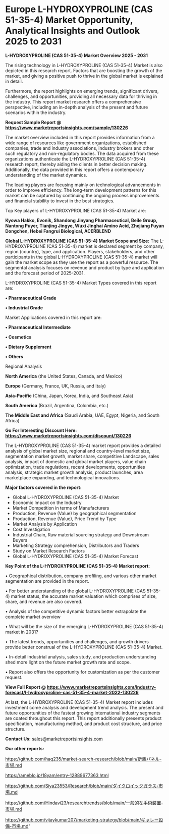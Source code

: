 # Europe L-HYDROXYPROLINE (CAS 51-35-4) Market Opportunity, Analytical Insights and Outlook 2025 to 2031

<Strong> L-HYDROXYPROLINE (CAS 51-35-4) Market Overview 2025 - 2031</strong>

The rising technology in L-HYDROXYPROLINE (CAS 51-35-4) Market is also depicted in this research report. Factors that are boosting the growth of the market, and giving a positive push to thrive in the global market is explained in detail.

Furthermore, the report highlights on emerging trends, significant drivers, challenges, and opportunities, providing all necessary data for thriving in the industry. This report market research offers a comprehensive perspective, including an in-depth analysis of the present and future scenarios within the industry.

<strong>Request Sample Report @ <a href=https://www.marketreportsinsights.com/sample/130226>https://www.marketreportsinsights.com/sample/130226</a></strong>

The market overview included in this report provides information from a wide range of resources like government organizations, established companies, trade and industry associations, industry brokers and other such regulatory and non-regulatory bodies. The data acquired from these organizations authenticate the L-HYDROXYPROLINE (CAS 51-35-4) research report, thereby aiding the clients in better decision making. Additionally, the data provided in this report offers a contemporary understanding of the market dynamics.

The leading players are focusing mainly on technological advancements in order to improve efficiency. The long-term development patterns for this market can be captured by continuing the ongoing process improvements and financial stability to invest in the best strategies.

Top Key players of L-HYDROXYPROLINE (CAS 51-35-4) Market are:

<strong>Kyowa Hakko, Evonik, Shandong Jinyang Pharmaceutical, Beile Group, Nantong Puyer, Tianjing Jingye, Wuxi Jinghai Amino Acid, Zhejiang Fuyan Dongchen, Hebei Fangrui Biological, ACERBLEND</strong>

<strong><b>Global L-HYDROXYPROLINE (CAS 51-35-4) Market Scope and Size:</b></strong>
The L-HYDROXYPROLINE (CAS 51-35-4) market is declared segment by company, region (country), type, and application. Players, stakeholders, and other participants in the global L-HYDROXYPROLINE (CAS 51-35-4) market will gain the market scope as they use the report as a powerful resource. The segmental analysis focuses on revenue and product by type and application and the forecast period of 2025-2031.

L-HYDROXYPROLINE (CAS 51-35-4) Market Types covered in this report are:

<strong>• Pharmaceutical Grade

• Industrial Grade</strong>

Market Applications covered in this report are:

<strong>• Pharmaceutical Intermediate

• Cosmetics

• Dietary Supplement

• Others</strong> 

Regional Analysis

<strong>North America</strong> (the United States, Canada, and Mexico)

<strong>Europe</strong> (Germany, France, UK, Russia, and Italy)

<strong>Asia-Pacific</strong> (China, Japan, Korea, India, and Southeast Asia)

<strong>South America</strong> (Brazil, Argentina, Colombia, etc.)

<strong>The Middle East and Africa</strong> (Saudi Arabia, UAE, Egypt, Nigeria, and South Africa)

<strong>Go For Interesting Discount Here: <a href=https://www.marketreportsinsights.com/discount/130226>https://www.marketreportsinsights.com/discount/130226</a></strong>

The L-HYDROXYPROLINE (CAS 51-35-4) market report provides a detailed analysis of global market size, regional and country-level market size, segmentation market growth, market share, competitive Landscape, sales analysis, impact of domestic and global market players, value chain optimization, trade regulations, recent developments, opportunities analysis, strategic market growth analysis, product launches, area marketplace expanding, and technological innovations.

<strong><b>Major factors covered in the report:</b></strong>
<ul>
  <li>Global L-HYDROXYPROLINE (CAS 51-35-4) Market </li>
  <li>Economic Impact on the Industry</li>
  <li>Market Competition in terms of Manufacturers</li>
  <li>Production, Revenue (Value) by geographical segmentation</li>
  <li>Production, Revenue (Value), Price Trend by Type</li>
  <li>Market Analysis by Application</li>
  <li>Cost Investigation</li>
  <li>Industrial Chain, Raw material sourcing strategy and Downstream Buyers</li>
  <li>Marketing Strategy comprehension, Distributors and Traders</li>
  <li>Study on Market Research Factors</li>
  <li>Global L-HYDROXYPROLINE (CAS 51-35-4) Market Forecast</li>
</ul>

<strong><b>Key Point of the L-HYDROXYPROLINE (CAS 51-35-4) Market report:</b></strong>

• Geographical distribution, company profiling, and various other market segmentation are provided in the report.

• For better understanding of the global L-HYDROXYPROLINE (CAS 51-35-4) market status, the accurate market valuation which comprises of size, share, and revenue are also covered.

• Analysis of the competitive dynamic factors better extrapolate the complete market overview

• What will be the size of the emerging L-HYDROXYPROLINE (CAS 51-35-4) market in 2031?

• The latest trends, opportunities and challenges, and growth drivers provide better construal of the L-HYDROXYPROLINE (CAS 51-35-4) Market.

• In-detail industrial analysis, sales study, and production understanding shed more light on the future market growth rate and scope.

• Report also offers the opportunity for customization as per the customer request.

<strong><b>View Full Report @ <a href=https://www.marketreportsinsights.com/industry-forecast/l-hydroxyproline-cas-51-35-4-market-2022-130226>https://www.marketreportsinsights.com/industry-forecast/l-hydroxyproline-cas-51-35-4-market-2022-130226</a></b></strong>


At last, the L-HYDROXYPROLINE (CAS 51-35-4) Market report includes investment come analysis and development trend analysis. The present and future opportunities of the fastest growing international industry segments are coated throughout this report. This report additionally presents product specification, manufacturing method, and product cost structure, and price structure.

<strong>Contact Us:</strong>
sales@marketreportsinsights.com

<strong>Our other reports:</strong>

<a href=https://github.com/haq235/market-search-research/blob/main/断熱パネル-市場.md>https://github.com/haq235/market-search-research/blob/main/断熱パネル-市場.md</a>

<a href=https://ameblo.jp/18yam/entry-12889677363.html>https://ameblo.jp/18yam/entry-12889677363.html</a>

<a href=https://github.com/Siya23553/Research/blob/main/ダイクロイックガラス-市場.md>https://github.com/Siya23553/Research/blob/main/ダイクロイックガラス-市場.md</a>

<a href=https://github.com/Hindavi23/researchtrendss/blob/main/一般的な手術装置-市場.md>https://github.com/Hindavi23/researchtrendss/blob/main/一般的な手術装置-市場.md</a>

<a href=https://github.com/vijaykumar207/marketing-strategy/blob/main/ギャレー設備-市場.md>https://github.com/vijaykumar207/marketing-strategy/blob/main/ギャレー設備-市場.md</a>"
